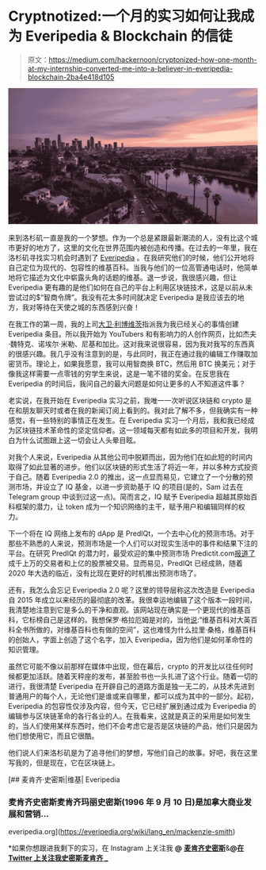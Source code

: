 # Cryptnotized:一个月的实习如何让我成为 Everipedia & Blockchain 的信徒

> 原文：<https://medium.com/hackernoon/cryptonized-how-one-month-at-my-internship-converted-me-into-a-believer-in-everipedia-blockchain-2ba4e418d105>

![](img/24ce49fc5ab3cc5cdaa04ebc0e2430af.png)

来到洛杉矶一直是我的一个梦想。作为一个总是紧跟最新潮流的人，没有比这个城市更好的地方了，这里的文化在世界范围内被创造和传播。在过去的一年里，我在洛杉矶寻找实习机会时遇到了 [Everipedia](https://everipedia.org/) 。在我研究他们的时候，他们公开地将自己定位为现代的、包容性的维基百科。当我与他们的一位高管通电话时，他简单地将它描述为文化中崭露头角的话题的维基。退一步说，我很感兴趣，但让 Everipedia 更有趣的是他们如何在自己的平台上利用区块链技术，这是以前从未尝试过的$“智商令牌”。我没有花太多时间就决定 Everipedia 是我应该去的地方，我对等待在天使之城的东西感到兴奋！

在我工作的第一周，我的上司[大卫·利博维茨](https://everipedia.org/wiki/lang_en/david-liebowitz-1/)指派我为我已经关心的事情创建 Everipedia 条目。所以我开始为 YouTubers 和有影响力的人创作网页，比如杰夫·魏特克、诺埃尔·米勒、尼基和加比。这对我来说很容易，因为我对我写的东西真的很感兴趣。我几乎没有注意到的是，与此同时，我正在通过我的编辑工作赚取加密货币。理论上，如果我愿意，我可以用智商换 BTC，然后用 BTC 换美元；对于像我这样需要一点零钱的穷学生来说，这是一笔不错的奖金。在反思我在 Everipedia 的时间后，我问自己的最大问题是如何让更多的人不知道这件事？

老实说，在我开始在 Everipedia 实习之前，我唯一一次听说区块链和 crypto 是在和朋友聊天时或者在我的新闻订阅上看到的。我对此了解不多，但我确实有一种感觉，有一些特别的事情正在发生。在 Everipedia 实习一个月后，我和我已经成为区块链技术革命性的坚定信仰者。这一领域每天都有如此多的项目和开发，我明白为什么试图跟上这一切会让人头晕目眩。

对我个人来说，Everipedia 从其他公司中脱颖而出，因为他们在如此短的时间内取得了如此显著的进步。他们以区块链的形式生活了将近一年，并以多种方式投资于自己。随着 Everipedia 2.0 的推出，这一点显而易见，它建立了一个分散的预测市场，并设立了 IQ 基金，以进一步资助基于 IQ 的项目(是的，Sam 过去在 Telegram group 中谈到过这一点)。简而言之，IQ 赋予 Everipedia 超越其原始百科框架的潜力，让 token 成为一个知识网络的主干，赋予用户和编辑同样的权力。

下一个将在 IQ 网络上发布的 dApp 是 PredIQt，一个去中心化的预测市场。对于那些不熟悉的人来说，预测市场是一个人们可以对现实生活中的事件和结果下注的平台。在研究 PredIQt 的潜力时，最受欢迎的集中预测市场 Predictit.com[报道了](https://politicalpredictionmarkets.com/volume-and-liquidity-on-predictit/)成千上万的交易者和上亿的股票被交易。显而易见，PredIQt 已经成熟，随着 2020 年大选的临近，没有比现在更好的时机推出预测市场了。

还有，我怎么会忘记 Everipedia 2.0 呢？这里的领导层称这次改造是 Everipedia 自 2015 年成立以来经历的最彻底的改革。我很幸运地编辑了这个版本一段时间，我清楚地注意到它是多么的干净和直观。该网站现在确实是一个更现代的维基百科，它标榜自己是这样的。我想保罗·格拉厄姆是对的，当他[说](https://hackernoon.com/why-everipedia-exists-and-why-i-enjoy-contributing-to-it-a-call-to-action-10a53e32d11b):“维基百科对大英百科全书所做的，对维基百科也有做的空间”，这也难怪为什么拉里·桑格，维基百科的创始人，字面上创造了这个名字，加入 Everipedia，因为他们是如何革命性的知识管理。

虽然它可能不像以前那样在媒体中出现，但在幕后，crypto 的开发比以往任何时候都更加活跃。随着天秤座的发布，甚至脸书也一头扎进了这个行业。随着一切的进行，我很清楚 Everipedia 在开辟自己的道路方面是独一无二的，从技术先进到普通用户的每个人，无论他们是谁或来自哪里，都可以成为其中的一部分。起初，Everipedia 的包容性仅涉及内容，但今天，它已经扩展到通过成为 Everipedia 的编辑参与区块链革命的各行各业的人。在我看来，这就是真正的采用是如何发生的，当人们使用某样东西时，他们不会考虑它是否是区块链的产品，他们只是因为他们想使用它，而且它很酷。

他们说人们来洛杉矶是为了追寻他们的梦想，写他们自己的故事。好吧，我在这里写我的，但是现在，它在区块链上。

[](https://everipedia.org/wiki/lang_en/mackenzie-smith) [## 麦肯齐·史密斯|维基| Everipedia

### 麦肯齐史密斯麦肯齐玛丽史密斯(1996 年 9 月 10 日)是加拿大商业发展和营销…

everipedia.org](https://everipedia.org/wiki/lang_en/mackenzie-smith) 

*如果你想跟进我剩下的实习，在 Instagram 上关注我 **@** [**麦肯齐史密斯**](https://www.instagram.com/mackenziesmitth/)&**@**[**在 Twitter 上关注我史密斯麦肯齐 _**](https://twitter.com/SmithMackenzie_)